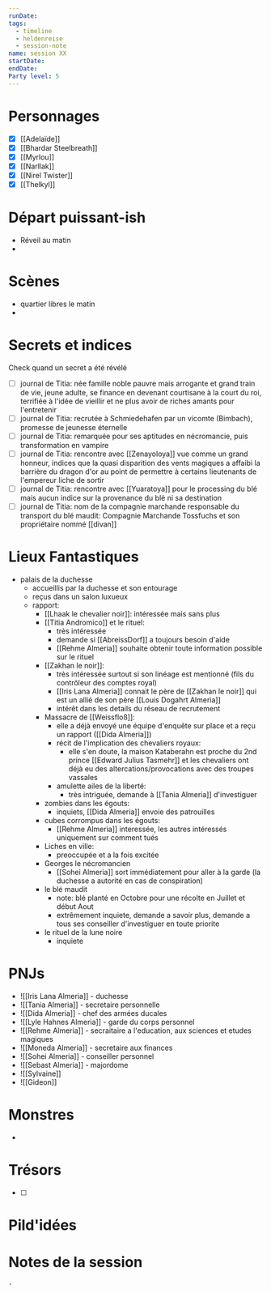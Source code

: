 ```yaml
---
runDate: 
tags:
  - timeline
  - heldenreise
  - session-note
name: session XX
startDate: 
endDate:
Party level: 5
---
```



# Personnages
- [x] [[Adelaïde]]
- [x] [[Bhardar Steelbreath]]
- [x] [[Myrlou]]
- [x] [[Narllak]]
- [x] [[Nirel Twister]]
- [x] [[Thelkyl]]

# Départ puissant-ish
- Réveil au matin
- 

# Scènes
- quartier libres le matin
- 

# Secrets et indices
Check quand un secret a été révélé
- [ ] journal de Titia: née famille noble pauvre mais arrogante et grand train de vie, jeune adulte, se finance en devenant courtisane à la court du roi, terrifiée à l'idée de vieillir et ne plus avoir de riches amants pour l'entretenir
- [ ] journal de Titia: recrutée à Schmiedehafen par un vicomte (Bimbach), promesse de jeunesse éternelle
- [ ] journal de Titia: remarquée pour ses aptitudes en nécromancie, puis transformation en vampire
- [ ] journal de Titia: rencontre avec [[Zenayoloya]] vue comme un grand honneur, indices que la quasi disparition des vents magiques a affaibi la barrière du dragon d'or au point de permettre à certains lieutenants de l'empereur liche de sortir
- [ ] journal de Titia: rencontre avec [[Yuaratoya]] pour le processing du blé mais aucun indice sur la provenance du blé ni sa destination
- [ ] journal de Titia: nom de la compagnie marchande responsable du transport du blé maudit: Compagnie Marchande Tossfuchs et son propriétaire nommé [[divan]]

# Lieux Fantastiques

- palais de la duchesse
	- accueillis par la duchesse et son entourage
	- reçus dans un salon luxueux
	- rapport:
		- [[Lhaak le chevalier noir]]: intéressée mais sans plus
		- [[Titia Andromico]] et le rituel: 
			- très intéressée
			- demande si [[AbreissDorf]] a toujours besoin d'aide
			- [[Rehme Almeria]] souhaite obtenir toute information possible sur le rituel
		- [[Zakhan le noir]]: 
			- très intéressée surtout si son linéage est mentionné (fils du contrôleur des comptes royal)
			- [[Iris Lana Almeria]] connait le père de [[Zakhan le noir]] qui est un allié de son père [[Louis Dogahrt Almeria]]
			- intérêt dans les details du réseau de recrutement
		- Massacre de [[Weissfloß]]:
			- elle a déjà envoyé une équipe d'enquête sur place et a reçu un rapport ([[Dida Almeria]])
			- récit de l'implication des chevaliers royaux:
				- elle s'en doute, la maison Kataberahn est proche du 2nd prince [[Edward Julius Tasmehr]] et les chevaliers ont déjà eu des altercations/provocations avec des troupes vassales
			- amulette ailes de la liberté:
				- très intriguée, demande à [[Tania Almeria]] d'investiguer
		- zombies dans les égouts:
			- inquiets, [[Dida Almeria]] envoie des patrouilles
		- cubes corrompus dans les égouts:
			- [[Rehme Almeria]] interessée, les autres intéressés uniquement sur comment tués
		- Liches en ville:
			- preoccupée et a la fois excitée
		- Georges le nécromancien
			- [[Sohei Almeria]] sort immédiatement pour aller à la garde (la duchesse a autorité en cas de conspiration)
		- le blé maudit
			- note: blé planté en Octobre pour une récolte en Juillet et début Aout
			- extrêmement inquiete, demande a savoir plus, demande a tous ses conseiller d'investiguer en toute priorite
		- le rituel de la lune noire
			- inquiete

# PNJs
- ![[Iris Lana Almeria]] - duchesse
- ![[Tania Almeria]] - secretaire personnelle
- ![[Dida Almeria]] - chef des armées ducales
- ![[Lyle Hahnes Almeria]] - garde du corps personnel
- ![[Rehme Almeria]] - secraitaire a l'education, aux sciences et etudes magiques
- ![[Moneda Almeria]] - secretaire aux finances 
- ![[Sohei Almeria]] - conseiller personnel
- ![[Sebast Almeria]] - majordome
- ![[Sylvaine]]
- ![[Gideon]]

# Monstres
- 

# Trésors
- [ ]


# Pild'idées
> 

# Notes de la session

```
- 
```

